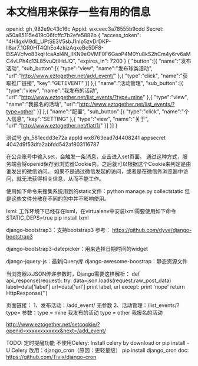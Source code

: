 本文档用来保存一些有用的信息
==============================
openid: gh_982e9c43c16c
Appid: wxceec3a78555b9cdd
Secret: a50a85115e419c06fcffc7b2efe5882b
{
    "access_token": "4HIIgxM9dL_UPtSE3V5sbJ1nIp5zvDrDKP-ll8ar7_1GR0HT4QhEo4zkizAqxeBc5DF8-EiSAVcfvo83kqHcaAxI4N_lIKN9eOVMF0F6GaoP4M0Yu8kS2hCm4y6rv6aMC4vLPh4c13L85vuQtIHdJQ",
    "expires_in": 7200
}
{
  "button":[{
    "name":"发布活动",
    "sub_button":[{
      "type":"view",
      "name":"发布球类活动",
      "url":"http://www.eztogether.net/add_event/"
    },{
      "type":"click",
      "name":"获取推广链接",
      "key":"GETEVENT"
    }]
  },{
    "name":"活动管理",
    "sub_button":[{
       "type":"view",
       "name":"我发布的活动",
       "url":"http://www.eztogether.net/list_events/?type=mine"
    },{
      "type":"view",
      "name":"我报名的活动",
      "url":"http://www.eztogether.net/list_events/?type=other"
    }]
  },{
    "name":"配置",
    "sub_button":[{
      "type":"click",
      "name":"个人信息",
      "key":"SETTING"
    },{
      "type":"view",
      "name":"关于",
      "url":"http://www.eztogether.net/flat/1/"
    }]
  }]
}

测试号 gh_581ecdd3e72a
appId wx8763ead7d4408241
appsecret 4042d9f53dfa2abfdd542af803116787

在公众账号中输入set，会触发一条消息，点击进入set页面。
通过这种方式，服务端会将openid保存到浏览器Cookie内，之后就可以根据这个Cookie来判定是由谁发出的微信访问。
如果不是通过微信发起的访问，或者是在微信外浏览器中访问，就无法获得相关信息，从而不能工作。

使用如下命令来搜集系统用到的static文件：python manage.py collectstatic
但是这些文件分散在不同的包中并不影响使用。

lxml: 工作环境下已经存在lxml，在virtualenv中安装lxml需要使用如下命令
  STATIC_DEPS=true pip install lxml

django-bootstrap3：支持bootstrap3
参考：
  https://github.com/dyve/django-bootstrap3

django-bootstrap3-datepicker：用来选择日期时间的widget

django-jquery-js：最新jQuery库
django-awesome-boostrap：静态资源文件

当浏览器以JSON传递参数时，Django需要这样解析：
def api_response(request):
    try:
        data=json.loads(request.raw_post_data)
        label=data['label']
        url=data['url']
        print label, url
    except:
        print 'nope'
    return HttpResponse('')


页面链接：
1、发布活动：/add_event/
无参数
2、活动管理：/list_events/?type=
参数：type = mine 我发布的活动
     type = other 我报名的活动

http://www.eztogether.net/setcookie/?openid=xxxxxxxxxxxx&next=/add_event/

TODO: 定时提醒功能
不使用Celery:
Install celery by download or pip install -U Celery
改用：django_cron（原因：更轻量级）
pip install django_cron
doc: https://github.com/Tivix/django-cron